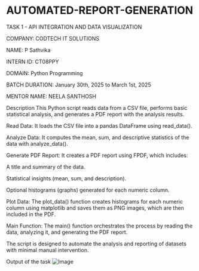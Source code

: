 # AUTOMATED-REPORT-GENERATION
TASK 1 - API INTEGRATION AND DATA VISUALIZATION

COMPANY: CODTECH IT SOLUTIONS

NAME: P Sathvika

INTERN ID: CT08PPY

DOMAIN: Python Programming

BATCH DURATION: January 30th, 2025 to March 1st, 2025

MENTOR NAME: NEELA SANTHOSH

Description
This Python script reads data from a CSV file, performs basic statistical analysis, and generates a PDF report with the analysis results.

Read Data: It loads the CSV file into a pandas DataFrame using read_data().

Analyze Data: It computes the mean, sum, and descriptive statistics of the data with analyze_data().

Generate PDF Report: It creates a PDF report using FPDF, which includes:

A title and summary of the data.

Statistical insights (mean, sum, and description).

Optional histograms (graphs) generated for each numeric column.

Plot Data: The plot_data() function creates histograms for each numeric column using matplotlib and saves them as PNG images, which are then included in the PDF.

Main Function: The main() function orchestrates the process by reading the data, analyzing it, and generating the PDF report.

The script is designed to automate the analysis and reporting of datasets with minimal manual intervention.

Output of the task
![Image](https://github.com/user-attachments/assets/c1a6f4e9-5d20-4edc-8749-dbb9b9eec988)
